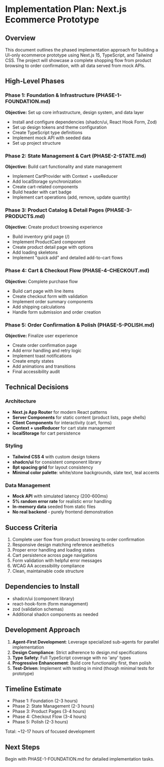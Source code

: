 # Implementation Plan: Next.js Ecommerce Prototype

## Overview
This document outlines the phased implementation approach for building a UI-only ecommerce prototype using Next.js 15, TypeScript, and Tailwind CSS. The project will showcase a complete shopping flow from product browsing to order confirmation, with all data served from mock APIs.

## High-Level Phases

### Phase 1: Foundation & Infrastructure (PHASE-1-FOUNDATION.md)
**Objective:** Set up core infrastructure, design system, and data layer
- Install and configure dependencies (shadcn/ui, React Hook Form, Zod)
- Set up design tokens and theme configuration
- Create TypeScript type definitions
- Implement mock API with seeded data
- Set up project structure

### Phase 2: State Management & Cart (PHASE-2-STATE.md)
**Objective:** Build cart functionality and state management
- Implement CartProvider with Context + useReducer
- Add localStorage synchronization
- Create cart-related components
- Build header with cart badge
- Implement cart operations (add, remove, update quantity)

### Phase 3: Product Catalog & Detail Pages (PHASE-3-PRODUCTS.md)
**Objective:** Create product browsing experience
- Build inventory grid page (/)
- Implement ProductCard component
- Create product detail page with options
- Add loading skeletons
- Implement "quick add" and detailed add-to-cart flows

### Phase 4: Cart & Checkout Flow (PHASE-4-CHECKOUT.md)
**Objective:** Complete purchase flow
- Build cart page with line items
- Create checkout form with validation
- Implement order summary components
- Add shipping calculations
- Handle form submission and order creation

### Phase 5: Order Confirmation & Polish (PHASE-5-POLISH.md)
**Objective:** Finalize user experience
- Create order confirmation page
- Add error handling and retry logic
- Implement toast notifications
- Create empty states
- Add animations and transitions
- Final accessibility audit

## Technical Decisions

### Architecture
- **Next.js App Router** for modern React patterns
- **Server Components** for static content (product lists, page shells)
- **Client Components** for interactivity (cart, forms)
- **Context + useReducer** for cart state management
- **localStorage** for cart persistence

### Styling
- **Tailwind CSS 4** with custom design tokens
- **shadcn/ui** for consistent component library
- **8pt spacing grid** for layout consistency
- **Minimal color palette**: white/stone backgrounds, slate text, teal accents

### Data Management
- **Mock API** with simulated latency (200-600ms)
- **5% random error rate** for realistic error handling
- **In-memory data** seeded from static files
- **No real backend** - purely frontend demonstration

## Success Criteria
1. Complete user flow from product browsing to order confirmation
2. Responsive design matching reference aesthetics
3. Proper error handling and loading states
4. Cart persistence across page navigations
5. Form validation with helpful error messages
6. WCAG AA accessibility compliance
7. Clean, maintainable code structure

## Dependencies to Install
- shadcn/ui (component library)
- react-hook-form (form management)
- zod (validation schemas)
- Additional shadcn components as needed

## Development Approach
1. **Agent-First Development**: Leverage specialized sub-agents for parallel implementation
2. **Design Compliance**: Strict adherence to design.md specifications
3. **Type Safety**: Full TypeScript coverage with no 'any' types
4. **Progressive Enhancement**: Build core functionality first, then polish
5. **Test-Driven**: Implement with testing in mind (though minimal tests for prototype)

## Timeline Estimate
- Phase 1: Foundation (2-3 hours)
- Phase 2: State Management (2-3 hours)
- Phase 3: Product Pages (3-4 hours)
- Phase 4: Checkout Flow (3-4 hours)
- Phase 5: Polish (2-3 hours)

Total: ~12-17 hours of focused development

## Next Steps
Begin with PHASE-1-FOUNDATION.md for detailed implementation tasks.